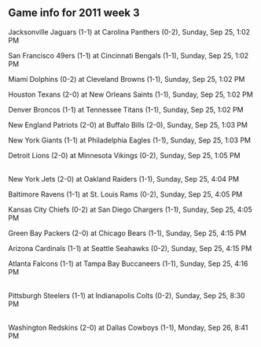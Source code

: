 ## Game info for 2011 week 3
Jacksonville Jaguars (1-1) at Carolina Panthers (0-2), Sunday, Sep 25, 1:02 PM

San Francisco 49ers (1-1) at Cincinnati Bengals (1-1), Sunday, Sep 25, 1:02 PM

Miami Dolphins (0-2) at Cleveland Browns (1-1), Sunday, Sep 25, 1:02 PM

Houston Texans (2-0) at New Orleans Saints (1-1), Sunday, Sep 25, 1:02 PM

Denver Broncos (1-1) at Tennessee Titans (1-1), Sunday, Sep 25, 1:02 PM

New England Patriots (2-0) at Buffalo Bills (2-0), Sunday, Sep 25, 1:03 PM

New York Giants (1-1) at Philadelphia Eagles (1-1), Sunday, Sep 25, 1:03 PM

Detroit Lions (2-0) at Minnesota Vikings (0-2), Sunday, Sep 25, 1:05 PM

<br/>New York Jets (2-0) at Oakland Raiders (1-1), Sunday, Sep 25, 4:04 PM

Baltimore Ravens (1-1) at St. Louis Rams (0-2), Sunday, Sep 25, 4:05 PM

Kansas City Chiefs (0-2) at San Diego Chargers (1-1), Sunday, Sep 25, 4:05 PM

Green Bay Packers (2-0) at Chicago Bears (1-1), Sunday, Sep 25, 4:15 PM

Arizona Cardinals (1-1) at Seattle Seahawks (0-2), Sunday, Sep 25, 4:15 PM

Atlanta Falcons (1-1) at Tampa Bay Buccaneers (1-1), Sunday, Sep 25, 4:16 PM

<br/>Pittsburgh Steelers (1-1) at Indianapolis Colts (0-2), Sunday, Sep 25, 8:30 PM

<br/>Washington Redskins (2-0) at Dallas Cowboys (1-1), Monday, Sep 26, 8:41 PM

